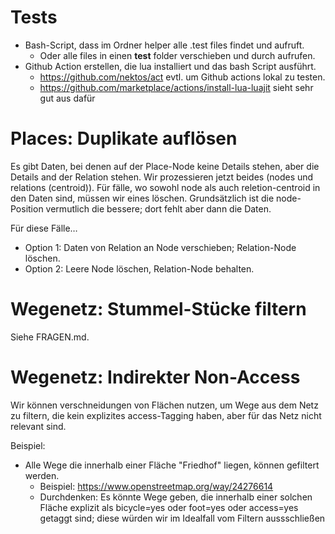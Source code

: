 # Tests

- Bash-Script, dass im Ordner helper alle .test files findet und aufruft.
  - Oder alle files in einen **test** folder verschieben und durch aufrufen.
- Github Action erstellen, die lua installiert und das bash Script ausführt.
  - https://github.com/nektos/act evtl. um Github actions lokal zu testen.
  - https://github.com/marketplace/actions/install-lua-luajit sieht sehr gut aus dafür

# Places: Duplikate auflösen

Es gibt Daten, bei denen auf der Place-Node keine Details stehen, aber die Details and der Relation stehen.
Wir prozessieren jetzt beides (nodes und relations (centroid)).
Für fälle, wo sowohl node als auch reletion-centroid in den Daten sind, müssen wir eines löschen.
Grundsätzlich ist die node-Position vermutlich die bessere; dort fehlt aber dann die Daten.

Für diese Fälle…

- Option 1: Daten von Relation an Node verschieben; Relation-Node löschen.
- Option 2: Leere Node löschen, Relation-Node behalten.

# Wegenetz: Stummel-Stücke filtern

Siehe FRAGEN.md.

# Wegenetz: Indirekter Non-Access

Wir können verschneidungen von Flächen nutzen, um Wege aus dem Netz zu filtern, die kein explizites access-Tagging haben, aber für das Netz nicht relevant sind.

Beispiel:

- Alle Wege die innerhalb einer Fläche "Friedhof" liegen, können gefiltert werden.
  - Beispiel: https://www.openstreetmap.org/way/24276614
  - Durchdenken: Es könnte Wege geben, die innerhalb einer solchen Fläche explizit als bicycle=yes oder foot=yes oder access=yes getaggt sind; diese würden wir im Idealfall vom Filtern aussschließen
